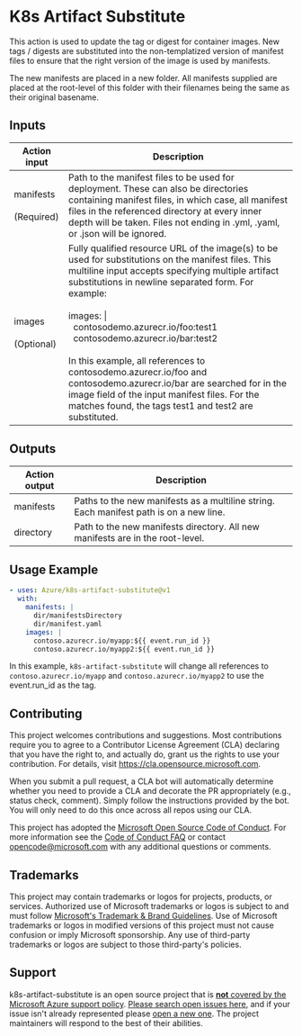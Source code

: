 # K8s Artifact Substitute

This action is used to update the tag or digest for container images. New tags / digests are substituted into the non-templatized version of manifest files to ensure that the right version of the image is used by manifests.

The new manifests are placed in a new folder. All manifests supplied are placed at the root-level of this folder with their filenames being the same as their original basename.

## Inputs

<table>
  <thead>
    <tr>
      <th>Action input</th>
      <th>Description</th>
    </tr>
  </thead>
  <tr>
    <td>manifests </br></br>(Required)</td>
    <td>Path to the manifest files to be used for deployment. These can also be directories containing manifest files, in which case, all manifest files in the referenced directory at every inner depth will be taken. Files not ending in .yml, .yaml, or .json will be ignored.</td>
  </tr>  
  <tr>
    <td>images </br></br>(Optional)</td>
    <td>Fully qualified resource URL of the image(s) to be used for substitutions on the manifest files. This multiline input accepts specifying multiple artifact substitutions in newline separated form. For example:<br> 
    <br>images: |<br>&nbsp&nbspcontosodemo.azurecr.io/foo:test1<br>&nbsp&nbspcontosodemo.azurecr.io/bar:test2<br><br>
    In this example, all references to contosodemo.azurecr.io/foo and contosodemo.azurecr.io/bar are searched for in the image field of the input manifest files. For the matches found, the tags test1 and test2 are substituted.</td>
  </tr>
</table>

## Outputs

<table>
  <thead>
    <tr>
      <th>Action output</th>
      <th>Description</th>
    </tr>
  </thead>
  <tr>
    <td>manifests</td>
    <td>Paths to the new manifests as a multiline string. Each manifest path is on a new line.</td>
  </tr>  
  <tr>
    <td>directory</td>
    <td>Path to the new manifests directory. All new manifests are in the root-level.</td>
  </tr>
</table>

## Usage Example

```yaml
- uses: Azure/k8s-artifact-substitute@v1
  with:
    manifests: |
      dir/manifestsDirectory
      dir/manifest.yaml
    images: |
      contoso.azurecr.io/myapp:${{ event.run_id }}
      contoso.azurecr.io/myapp2:${{ event.run_id }}
```

In this example, `k8s-artifact-substitute` will change all references to `contoso.azurecr.io/myapp` and `contoso.azurecr.io/myapp2` to use the event.run_id as the tag.

## Contributing

This project welcomes contributions and suggestions. Most contributions require you to agree to a
Contributor License Agreement (CLA) declaring that you have the right to, and actually do, grant us
the rights to use your contribution. For details, visit https://cla.opensource.microsoft.com.

When you submit a pull request, a CLA bot will automatically determine whether you need to provide
a CLA and decorate the PR appropriately (e.g., status check, comment). Simply follow the instructions
provided by the bot. You will only need to do this once across all repos using our CLA.

This project has adopted the [Microsoft Open Source Code of Conduct](https://opensource.microsoft.com/codeofconduct/).
For more information see the [Code of Conduct FAQ](https://opensource.microsoft.com/codeofconduct/faq/) or
contact [opencode@microsoft.com](mailto:opencode@microsoft.com) with any additional questions or comments.

## Trademarks

This project may contain trademarks or logos for projects, products, or services. Authorized use of Microsoft
trademarks or logos is subject to and must follow
[Microsoft's Trademark & Brand Guidelines](https://www.microsoft.com/en-us/legal/intellectualproperty/trademarks/usage/general).
Use of Microsoft trademarks or logos in modified versions of this project must not cause confusion or imply Microsoft sponsorship.
Any use of third-party trademarks or logos are subject to those third-party's policies.

## Support

k8s-artifact-substitute is an open source project that is [**not** covered by the Microsoft Azure support policy](https://support.microsoft.com/en-us/help/2941892/support-for-linux-and-open-source-technology-in-azure). [Please search open issues here](https://github.com/Azure/k8s-artifact-substitute/issues), and if your issue isn't already represented please [open a new one](https://github.com/Azure/k8s-artifact-substitute/issues/new/choose). The project maintainers will respond to the best of their abilities.
